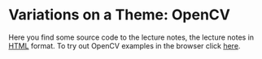 # Variations on a Theme: OpenCV

Here you find some source code to the lecture notes, the lecture notes in [HTML](https://rplano.github.io/bookC_OpenCV/ "HTML") format.  To try out OpenCV examples in the browser click [here]([https://rplano.github.io/bookC_OpenCV/](https://rplano.github.io/bookC_OpenCV/opencv.html) "HTML").
